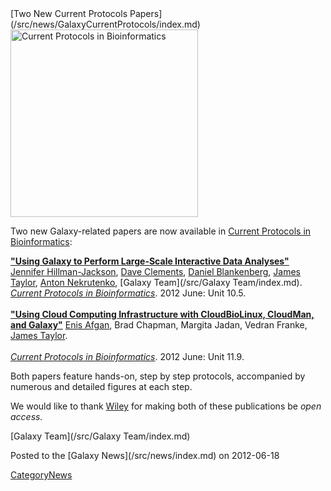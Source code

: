 <div class='newsItemHeader'>[Two New Current Protocols Papers](/src/news/GalaxyCurrentProtocols/index.md)</div>

<div class='right'><a href='http://cda.currentprotocols.com/WileyCDA/CurPro3Category/L1-1000.html'><img src="/src/images/Logos/CurrentProtocolsLogo.png" alt="Current Protocols in Bioinformatics" width="300" /></a></div>

Two new Galaxy-related papers are now available in [Current Protocols in Bioinformatics](http://cda.currentprotocols.com/WileyCDA/CurPro3Category/L1-1000.html):

 **["Using Galaxy to Perform Large-Scale Interactive Data Analyses"](http://cda.currentprotocols.com/WileyCDA/CPUnit/refId-bi1005.html)**
  [Jennifer Hillman-Jackson](/src/JenniferJackson/index.md), [Dave Clements](/src/DaveClements/index.md), [Daniel Blankenberg](/src/Dan/index.md), [James Taylor](/src/JamesTaylor/index.md), [Anton Nekrutenko](/src/anton/index.md), [Galaxy Team](/src/Galaxy Team/index.md).<br />
  *[Current Protocols in Bioinformatics](http://cda.currentprotocols.com/WileyCDA/CurPro3Category/L1-1000.html)*. 2012 June: Unit 10.5.<br /><br />
 **["Using Cloud Computing Infrastructure with CloudBioLinux, CloudMan, and Galaxy"](http://cda.currentprotocols.com/WileyCDA/CPUnit/refId-bi1109.html)**
  [Enis Afgan](/src/EnisAfgan/index.md), Brad Chapman, Margita Jadan, Vedran Franke, [James Taylor](/src/JamesTaylor/index.md).<br />  
  *[Current Protocols in Bioinformatics](http://cda.currentprotocols.com/WileyCDA/CurPro3Category/L1-1000.html)*. 2012 June: Unit 11.9.

Both papers feature hands-on, step by step protocols, accompanied by numerous and detailed figures at each step.

We would like to thank [Wiley](http://wiley.com) for making both of these publications be *open access.*

[Galaxy Team](/src/Galaxy Team/index.md)

<div class='newsItemFooter'>Posted to the [Galaxy News](/src/news/index.md) on 2012-06-18</div>

[CategoryNews](/src/CategoryNews/index.md)
